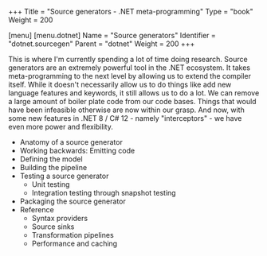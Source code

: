 +++
Title = "Source generators - .NET meta-programming"
Type = "book"
Weight = 200

[menu]
  [menu.dotnet]
    Name = "Source generators"
    Identifier = "dotnet.sourcegen"
    Parent = "dotnet"
    Weight = 200
+++

This is where I'm currently spending a lot of time doing research. Source generators are an extremely powerful tool in the .NET ecosystem. It takes meta-programming to the next level by allowing us to extend the compiler itself. While it doesn't necessarily allow us to do things like add new language features and keywords, it still allows us to do a lot. We can remove a large amount of boiler plate code from our code bases. Things that would have been infeasible otherwise are now within our grasp. And now, with some new features in .NET 8 / C# 12 - namely "interceptors" - we have even more power and flexibility.
<!--more-->

- Anatomy of a source generator
- Working backwards: Emitting code
- Defining the model
- Building the pipeline
- Testing a source generator
  - Unit testing
  - Integration testing through snapshot testing
- Packaging the source generator
- Reference
  - Syntax providers
  - Source sinks
  - Transformation pipelines
  - Performance and caching